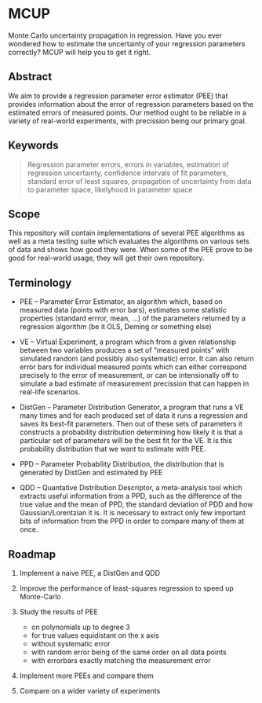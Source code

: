 # MCUP
Monte Carlo uncertainty propagation in regression. Have you ever wondered how to estimate the uncertainty of your regression parameters correctly? MCUP will help you to get it right. 

## Abstract
We aim to provide a regression parameter error estimator (PEE) that provides information about the error of regression parameters based on the estimated errors of measured points. Our method ought to be reliable in a variety of real-world experiments, with precission being our primary goal.

## Keywords
> Regression parameter errors, errors in variables, estimation of regression uncertainty, confidence intervals of fit parameters, standard error of least squares, propagation of uncertainty from data to parameter space, likelyhood in parameter space

## Scope
This repository will contain implementations of several PEE algorithms as well as a meta testing suite which evaluates the algorithms on various sets of data and shows how good they were. When some of the PEE prove to be good for real-world usage, they will get their own repository.

## Terminology
* PEE – Parameter Error Estimator, an algorithm which, based on measured data (points with error bars), estimates some statistic properties (standard errror, mean, ...) of the parameters returned by a regression algorithm (be it OLS, Deming or something else)

* VE – Virtual Experiment, a program which from a given relationship between two variables produces a set of “measured points” with simulated random (and possibly also systematic) error. It can also return error bars for individual measured points which can either correspond precisely to the error of measurement, or can be intensionally off to simulate a bad estimate of measurement precission that can happen in real-life scenarios.

* DistGen – Parameter Distribution Generator, a program that runs a VE many times and for each produced set of data it runs a regression and saves its best-fit parameters. Then out of these sets of parameters it constructs a probability distribution determining how likely it is that a particular set of parameters will be the best fit for the VE. It is this probability distribution that we want to estimate with PEE.

* PPD – Parameter Probability Distribution, the distribution that is generated by DistGen and estimated by PEE

* QDD – Quantative Distribution Descriptor, a meta-analysis tool which extracts useful information from a PPD, such as the difference of the true value and the mean of PPD, the standard deviation of PDD and how Gaussian/Lorentzian it is. It is necessary to extract only few important bits of information from the PPD in order to compare many of them at once.

## Roadmap
1. Implement a naive PEE, a DistGen and QDD
2. Improve the performance of least-squares regression to speed up Monte-Carlo
3. Study the results of PEE
    * on polynomials up to degree 3
    * for true values equidistant on the x axis
    * without systematic error
    * with random error being of the same order on all data points
    * with errorbars exactly matching the measurement error

4. Implement more PEEs and compare them
5. Compare on a wider variety of experiments
  


